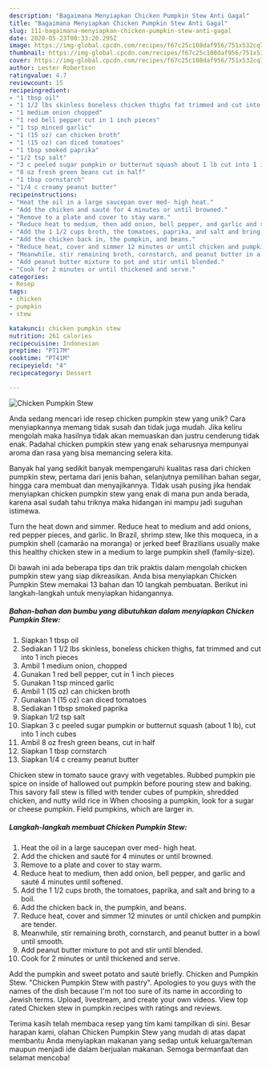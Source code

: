 ```yaml
---
description: "Bagaimana Menyiapkan Chicken Pumpkin Stew Anti Gagal"
title: "Bagaimana Menyiapkan Chicken Pumpkin Stew Anti Gagal"
slug: 111-bagaimana-menyiapkan-chicken-pumpkin-stew-anti-gagal
date: 2020-05-23T00:33:20.295Z
image: https://img-global.cpcdn.com/recipes/f67c25c108daf956/751x532cq70/chicken-pumpkin-stew-recipe-main-photo.jpg
thumbnail: https://img-global.cpcdn.com/recipes/f67c25c108daf956/751x532cq70/chicken-pumpkin-stew-recipe-main-photo.jpg
cover: https://img-global.cpcdn.com/recipes/f67c25c108daf956/751x532cq70/chicken-pumpkin-stew-recipe-main-photo.jpg
author: Lester Robertson
ratingvalue: 4.7
reviewcount: 15
recipeingredient:
- "1 tbsp oil"
- "1 1/2 lbs skinless boneless chicken thighs fat trimmed and cut into 1 inch pieces"
- "1 medium onion chopped"
- "1 red bell pepper cut in 1 inch pieces"
- "1 tsp minced garlic"
- "1 (15 oz) can chicken broth"
- "1 (15 oz) can diced tomatoes"
- "1 tbsp smoked paprika"
- "1/2 tsp salt"
- "3 c peeled sugar pumpkin or butternut squash about 1 lb cut into 1 inch cubes"
- "8 oz fresh green beans cut in half"
- "1 tbsp cornstarch"
- "1/4 c creamy peanut butter"
recipeinstructions:
- "Heat the oil in a large saucepan over med- high heat."
- "Add the chicken and sauté for 4 minutes or until browned."
- "Remove to a plate and cover to stay warm."
- "Reduce heat to medium, then add onion, bell pepper, and garlic and sauté 4 minutes until softened."
- "Add the 1 1/2 cups broth, the tomatoes, paprika, and salt and bring to a boil."
- "Add the chicken back in, the pumpkin, and beans."
- "Reduce heat, cover and simmer 12 minutes or until chicken and pumpkin are tender."
- "Meanwhile, stir remaining broth, cornstarch, and peanut butter in a bowl until smooth."
- "Add peanut butter mixture to pot and stir until blended."
- "Cook for 2 minutes or until thickened and serve."
categories:
- Resep
tags:
- chicken
- pumpkin
- stew

katakunci: chicken pumpkin stew 
nutrition: 261 calories
recipecuisine: Indonesian
preptime: "PT17M"
cooktime: "PT41M"
recipeyield: "4"
recipecategory: Dessert

---
```



![Chicken Pumpkin Stew](https://img-global.cpcdn.com/recipes/f67c25c108daf956/751x532cq70/chicken-pumpkin-stew-recipe-main-photo.jpg)

Anda sedang mencari ide resep chicken pumpkin stew yang unik? Cara menyiapkannya memang tidak susah dan tidak juga mudah. Jika keliru mengolah maka hasilnya tidak akan memuaskan dan justru cenderung tidak enak. Padahal chicken pumpkin stew yang enak seharusnya mempunyai aroma dan rasa yang bisa memancing selera kita.

Banyak hal yang sedikit banyak mempengaruhi kualitas rasa dari chicken pumpkin stew, pertama dari jenis bahan, selanjutnya pemilihan bahan segar, hingga cara membuat dan menyajikannya. Tidak usah pusing jika hendak menyiapkan chicken pumpkin stew yang enak di mana pun anda berada, karena asal sudah tahu triknya maka hidangan ini mampu jadi suguhan istimewa.

Turn the heat down and simmer. Reduce heat to medium and add onions, red pepper pieces, and garlic. In Brazil, shrimp stew, like this moqueca, in a pumpkin shell (camarão na moranga) or jerked beef Brazilians usually make this healthy chicken stew in a medium to large pumpkin shell (family-size).


Di bawah ini ada beberapa tips dan trik praktis dalam mengolah chicken pumpkin stew yang siap dikreasikan. Anda bisa menyiapkan Chicken Pumpkin Stew memakai 13 bahan dan 10 langkah pembuatan. Berikut ini langkah-langkah untuk menyiapkan hidangannya.

<!--inarticleads1-->

##### Bahan-bahan dan bumbu yang dibutuhkan dalam menyiapkan Chicken Pumpkin Stew:

1. Siapkan 1 tbsp oil
1. Sediakan 1 1/2 lbs skinless, boneless chicken thighs, fat trimmed and cut into 1 inch pieces
1. Ambil 1 medium onion, chopped
1. Gunakan 1 red bell pepper, cut in 1 inch pieces
1. Gunakan 1 tsp minced garlic
1. Ambil 1 (15 oz) can chicken broth
1. Gunakan 1 (15 oz) can diced tomatoes
1. Sediakan 1 tbsp smoked paprika
1. Siapkan 1/2 tsp salt
1. Siapkan 3 c peeled sugar pumpkin or butternut squash (about 1 lb), cut into 1 inch cubes
1. Ambil 8 oz fresh green beans, cut in half
1. Siapkan 1 tbsp cornstarch
1. Siapkan 1/4 c creamy peanut butter


Chicken stew in tomato sauce gravy with vegetables. Rubbed pumpkin pie spice on inside of hallowed out pumpkin before pouring stew and baking. This savory fall stew is filled with tender cubes of pumpkin, shredded chicken, and nutty wild rice in When choosing a pumpkin, look for a sugar or cheese pumpkin. Field pumpkins, which are larger in. 

<!--inarticleads2-->

##### Langkah-langkah membuat Chicken Pumpkin Stew:

1. Heat the oil in a large saucepan over med- high heat.
1. Add the chicken and sauté for 4 minutes or until browned.
1. Remove to a plate and cover to stay warm.
1. Reduce heat to medium, then add onion, bell pepper, and garlic and sauté 4 minutes until softened.
1. Add the 1 1/2 cups broth, the tomatoes, paprika, and salt and bring to a boil.
1. Add the chicken back in, the pumpkin, and beans.
1. Reduce heat, cover and simmer 12 minutes or until chicken and pumpkin are tender.
1. Meanwhile, stir remaining broth, cornstarch, and peanut butter in a bowl until smooth.
1. Add peanut butter mixture to pot and stir until blended.
1. Cook for 2 minutes or until thickened and serve.


Add the pumpkin and sweet potato and sauté briefly. Chicken and Pumpkin Stew. &#34;Chicken Pumpkin Stew with pastry&#34;. Apologies to you guys with the names of the dish because I&#39;m not too sure of its name in according to Jewish terms. Upload, livestream, and create your own videos. View top rated Chicken stew in pumpkin recipes with ratings and reviews. 

Terima kasih telah membaca resep yang tim kami tampilkan di sini. Besar harapan kami, olahan Chicken Pumpkin Stew yang mudah di atas dapat membantu Anda menyiapkan makanan yang sedap untuk keluarga/teman maupun menjadi ide dalam berjualan makanan. Semoga bermanfaat dan selamat mencoba!
